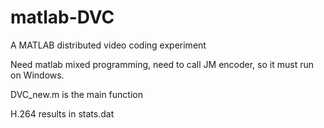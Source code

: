 # matlab-DVC
A MATLAB distributed video coding experiment

Need matlab mixed programming, need to call JM encoder, so it must run on Windows.

DVC_new.m is the main function

H.264 results in stats.dat
